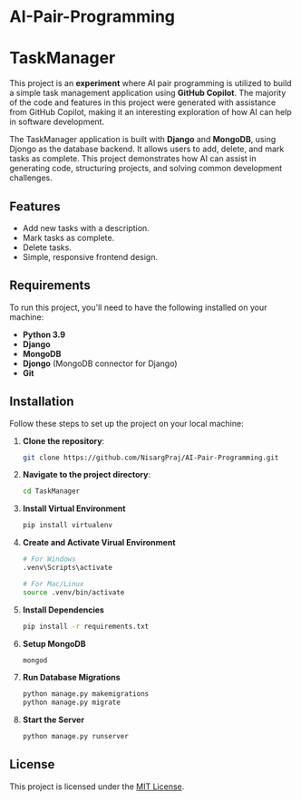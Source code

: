 # AI-Pair-Programming

# TaskManager

This project is an **experiment** where AI pair programming is utilized to build a simple task management application using **GitHub Copilot**. The majority of the code and features in this project were generated with assistance from GitHub Copilot, making it an interesting exploration of how AI can help in software development.

The TaskManager application is built with **Django** and **MongoDB**, using Djongo as the database backend. It allows users to add, delete, and mark tasks as complete. This project demonstrates how AI can assist in generating code, structuring projects, and solving common development challenges.

## Features

- Add new tasks with a description.
- Mark tasks as complete.
- Delete tasks.
- Simple, responsive frontend design.

## Requirements

To run this project, you'll need to have the following installed on your machine:

- **Python 3.9**
- **Django**
- **MongoDB**
- **Djongo** (MongoDB connector for Django)
- **Git**

## Installation

Follow these steps to set up the project on your local machine:

1. **Clone the repository**:

   ```bash 
   git clone https://github.com/NisargPraj/AI-Pair-Programming.git 
   ```
2. **Navigate to the project directory**:

    ```bash
    cd TaskManager
    ```
3. **Install Virtual Environment**

    ```bash
    pip install virtualenv
    ```
4. **Create and Activate Virual Environment**

    ```bash
    # For Windows
    .venv\Scripts\activate  

    # For Mac/Linux
    source .venv/bin/activate  
    ```
5. **Install Dependencies**

    ```bash
    pip install -r requirements.txt
    ```
6. **Setup MongoDB**

    ```bash
    mongod
    ```
7. **Run Database Migrations**

    ```bash
    python manage.py makemigrations
    python manage.py migrate
    ```
8. **Start the Server**
    ```bash
    python manage.py runserver
    ``` 

## License

This project is licensed under the [MIT License](./LICENSE).